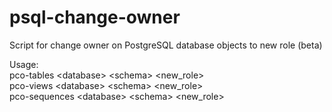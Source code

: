 # psql-change-owner
Script for change owner on PostgreSQL database objects to new role (beta)

Usage:  
pco-tables \<database\> \<schema\> \<new_role\>  
pco-views \<database\> \<schema\> \<new_role\>  
pco-sequences \<database\> \<schema\> \<new_role\>
